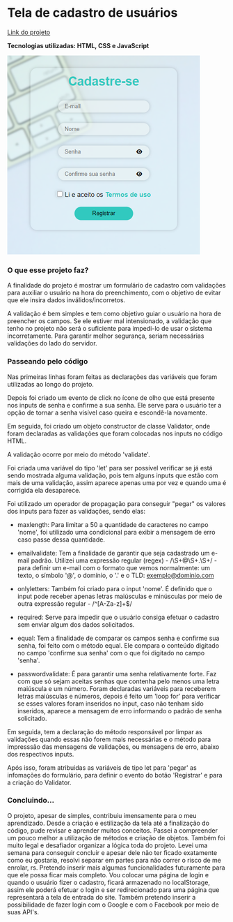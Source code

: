 # Tela de cadastro de usuários
[Link do projeto](https://alinesimoncello.github.io/cadastro/)

**Tecnologias utilizadas: HTML, CSS e JavaScript**

![Logo](img01.PNG)

### O que esse projeto faz?

A finalidade do projeto é mostrar um formulário de cadastro com validações para auxiliar o usuário na hora do preenchimento, com o objetivo de evitar que ele insira dados inválidos/incorretos.

A validação é bem simples e tem como objetivo guiar o usuário na hora de preencher os campos.
Se ele estiver mal intensionado, a validação que tenho no projeto não será o suficiente para impedi-lo de usar o sistema incorretamente. Para garantir melhor segurança, seriam necessárias validações do lado do servidor.

### Passeando pelo código

Nas primeiras linhas foram feitas as declarações das variáveis que foram utilizadas ao longo do projeto.

Depois foi criado um evento de click no ícone de olho que está presente nos inputs de senha e confirme a sua senha. Ele serve para o usuário ter a opção de tornar a senha visível caso queira e escondê-la novamente.

Em seguida, foi criado um objeto constructor de classe Validator, onde foram declaradas as validações que foram colocadas nos inputs no código HTML.

A validação ocorre por meio do método 'validate'.

Foi criada uma variável do tipo 'let' para ser possível verificar se já está sendo mostrada alguma validação, pois tem alguns inputs que estão com mais de uma validação, assim aparece apenas uma por vez e quando uma é corrigida ela desaparece.

Foi utilizado um operador de propagação para conseguir "pegar" os valores dos inputs para fazer as validações, sendo elas: 

- maxlength: Para limitar a 50 a quantidade de caracteres no campo 'nome', foi utilizado uma condicional para exibir a mensagem de erro caso passe dessa quantidade.

- emailvalidate: Tem a finalidade de garantir que seja cadastrado um e-mail padrão. Utilizei uma expressão regular (regex) - /\S+@\S+\.\S+/ - para definir um e-mail com o formato que vemos normalmente: um texto, o símbolo '@', o domínio, o '.' e o TLD: exemplo@dominio.com

- onlyletters: Também foi criado para o input 'nome'. É definido que o input pode receber apenas letras maiúsculas e minúsculas por meio de outra expressão regular - /^[A-Za-z]+$/

- required: Serve para impedir que o usuário consiga efetuar o cadastro sem enviar algum dos dados solicitados.

- equal: Tem a finalidade de comparar os campos senha e confirme sua senha, foi feito com o método equal. Ele compara o conteúdo digitado no campo 'confirme sua senha' com o que foi digitado no campo 'senha'.

- passwordvalidate: É para garantir uma senha relativamente forte. Faz com que só sejam aceitas senhas que contenha pelo menos uma letra maiúscula e um número. 
Foram declaradas variáveis para receberem letras maiúsculas e números, depois é feito um 'loop for' para verificar se esses valores foram inseridos no  input, caso não tenham sido inseridos, aparece a mensagem de erro informando o padrão de senha solicitado.

Em seguida, tem a declaração do método responsável por limpar as validações quando essas não forem mais necessárias e o método para impresssão das mensagens de validações, ou mensagens de erro, abaixo dos respectivos inputs.

Após isso, foram atribuidas as variáveis de tipo let para 'pegar' as infomações do formulário, para definir o evento do botão 'Registrar' e para a criação do Validator. 

### Concluindo...

O projeto, apesar de simples, contribuiu imensamente para o meu aprendizado. 
Desde a criação e estilização da tela até a finalização do código, pude revisar e aprender muitos conceitos.
Passei a compreender um pouco melhor a utilização de métodos e criação de objetos.
Também foi muito legal e desafiador organizar a lógica toda do projeto.
Levei uma semana para conseguir concluir e apesar dele não ter ficado exatamente como eu gostaria, resolvi separar em partes para não correr o risco de me enrolar, rs.
Pretendo inserir mais algumas funcionalidades futuramente para que ele possa ficar mais completo. 
Vou colocar uma página de login e quando o usuário fizer o cadastro, ficará armazenado no localStorage, assim ele poderá efetuar o login e ser redirecionado para uma página que representará a tela de entrada do site.
Também pretendo inserir a possibilidade de fazer login com o Google e com o Facebook por meio de suas API's.
